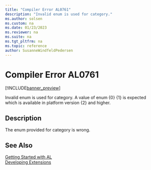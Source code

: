```yaml
---
title: "Compiler Error AL0761"
description: "Invalid enum is used for category."
ms.author: solsen
ms.custom: na
ms.date: 01/23/2023
ms.reviewer: na
ms.suite: na
ms.tgt_pltfrm: na
ms.topic: reference
author: SusanneWindfeldPedersen
---
```

[//]: # (START>DO_NOT_EDIT)
[//]: # (IMPORTANT:Do not edit any of the content between here and the END>DO_NOT_EDIT.)
[//]: # (Any modifications should be made in the .xml files in the ModernDev repo.)
# Compiler Error AL0761

[!INCLUDE[banner_preview](../includes/banner_preview.md)]

Invalid enum is used for category. A value of enum {0} {1} is expected which is available in platform version {2} and higher.


## Description
The enum provided for category is wrong.  

[//]: # (IMPORTANT: END>DO_NOT_EDIT)
## See Also  
[Getting Started with AL](../devenv-get-started.md)  
[Developing Extensions](../devenv-dev-overview.md)  